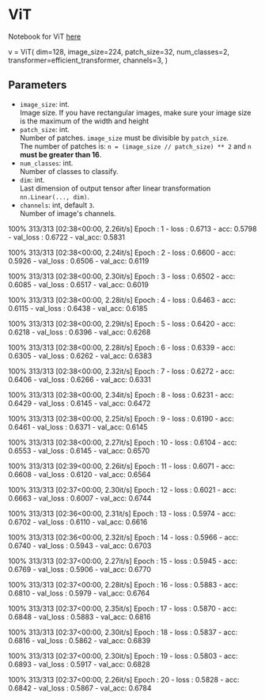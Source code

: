 # ViT

Notebook for ViT [here](https://colab.research.google.com/drive/1yMIhArfET1yKL9zX3ajYBrgM-KfWTshd#scrollTo=r2FCZBftGAa_)

v = ViT(
dim=128,
image_size=224,
patch_size=32,
num_classes=2,
transformer=efficient_transformer,
channels=3,
)

## Parameters

- `image_size`: int.  
  Image size. If you have rectangular images, make sure your image size is the maximum of the width and height
- `patch_size`: int.  
  Number of patches. `image_size` must be divisible by `patch_size`.  
  The number of patches is: `n = (image_size // patch_size) ** 2` and `n` **must be greater than 16**.
- `num_classes`: int.  
  Number of classes to classify.
- `dim`: int.  
  Last dimension of output tensor after linear transformation `nn.Linear(..., dim)`.
- `channels`: int, default `3`.  
  Number of image's channels.

100%
313/313 [02:38<00:00, 2.26it/s]
Epoch : 1 - loss : 0.6713 - acc: 0.5798 - val_loss : 0.6722 - val_acc: 0.5831

100%
313/313 [02:38<00:00, 2.24it/s]
Epoch : 2 - loss : 0.6600 - acc: 0.5926 - val_loss : 0.6506 - val_acc: 0.6119

100%
313/313 [02:38<00:00, 2.30it/s]
Epoch : 3 - loss : 0.6502 - acc: 0.6085 - val_loss : 0.6517 - val_acc: 0.6019

100%
313/313 [02:38<00:00, 2.28it/s]
Epoch : 4 - loss : 0.6463 - acc: 0.6115 - val_loss : 0.6438 - val_acc: 0.6185

100%
313/313 [02:38<00:00, 2.29it/s]
Epoch : 5 - loss : 0.6420 - acc: 0.6218 - val_loss : 0.6396 - val_acc: 0.6268

100%
313/313 [02:38<00:00, 2.28it/s]
Epoch : 6 - loss : 0.6339 - acc: 0.6305 - val_loss : 0.6262 - val_acc: 0.6383

100%
313/313 [02:38<00:00, 2.32it/s]
Epoch : 7 - loss : 0.6272 - acc: 0.6406 - val_loss : 0.6266 - val_acc: 0.6331

100%
313/313 [02:38<00:00, 2.34it/s]
Epoch : 8 - loss : 0.6231 - acc: 0.6429 - val_loss : 0.6145 - val_acc: 0.6472

100%
313/313 [02:38<00:00, 2.25it/s]
Epoch : 9 - loss : 0.6190 - acc: 0.6461 - val_loss : 0.6371 - val_acc: 0.6145

100%
313/313 [02:38<00:00, 2.27it/s]
Epoch : 10 - loss : 0.6104 - acc: 0.6553 - val_loss : 0.6145 - val_acc: 0.6570

100%
313/313 [02:39<00:00, 2.26it/s]
Epoch : 11 - loss : 0.6071 - acc: 0.6608 - val_loss : 0.6120 - val_acc: 0.6564

100%
313/313 [02:37<00:00, 2.30it/s]
Epoch : 12 - loss : 0.6021 - acc: 0.6663 - val_loss : 0.6007 - val_acc: 0.6744

100%
313/313 [02:36<00:00, 2.31it/s]
Epoch : 13 - loss : 0.5974 - acc: 0.6702 - val_loss : 0.6110 - val_acc: 0.6616

100%
313/313 [02:36<00:00, 2.32it/s]
Epoch : 14 - loss : 0.5966 - acc: 0.6740 - val_loss : 0.5943 - val_acc: 0.6703

100%
313/313 [02:37<00:00, 2.27it/s]
Epoch : 15 - loss : 0.5945 - acc: 0.6769 - val_loss : 0.5906 - val_acc: 0.6770

100%
313/313 [02:37<00:00, 2.28it/s]
Epoch : 16 - loss : 0.5883 - acc: 0.6810 - val_loss : 0.5979 - val_acc: 0.6764

100%
313/313 [02:37<00:00, 2.35it/s]
Epoch : 17 - loss : 0.5870 - acc: 0.6848 - val_loss : 0.5883 - val_acc: 0.6816

100%
313/313 [02:37<00:00, 2.30it/s]
Epoch : 18 - loss : 0.5837 - acc: 0.6816 - val_loss : 0.5862 - val_acc: 0.6839

100%
313/313 [02:37<00:00, 2.30it/s]
Epoch : 19 - loss : 0.5803 - acc: 0.6893 - val_loss : 0.5917 - val_acc: 0.6828

100%
313/313 [02:37<00:00, 2.26it/s]
Epoch : 20 - loss : 0.5828 - acc: 0.6842 - val_loss : 0.5867 - val_acc: 0.6784
